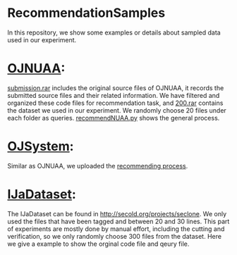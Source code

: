 # RecommendationSamples
 
In this repository, we show some examples or details about sampled data used in our experiment.

# [OJNUAA](https://github.com/melond/RecommendationSamples/tree/main/OJNUAA):
[submission.rar](https://github.com/melond/RecommendationSamples/blob/main/OJNUAA/submission.rar) includes the original source files of OJNUAA, it records the submitted source files and their related information. We have filtered and organized these code files for recommendation task, and [200.rar](https://github.com/melond/RecommendationSamples/blob/main/OJNUAA/200.rar) contains the dataset we used in our experiment. We randomly choose 20 files under each folder as queries. [recommendNUAA.py](https://github.com/melond/RecommendationSamples/blob/main/OJNUAA/recommendNUAA.py) shows the general process.

# [OJSystem](https://github.com/melond/RecommendationSamples/tree/main/OJSystem):
Similar as OJNUAA, we uploaded the [recommending process](https://github.com/melond/RecommendationSamples/blob/main/OJSystem/recommend.py).

# [IJaDataset](https://github.com/melond/RecommendationSamples/tree/main/IJaDataset):
The IJaDataset can be found in http://secold.org/projects/seclone.
We only used the files that have been tagged and between 20 and 30 lines. This part of experiments are mostly done by manual effort, including the cutting and verification, so we only randomly choose 300 files from the dataset. Here we give a example to show the orginal code file and qeury file. 
